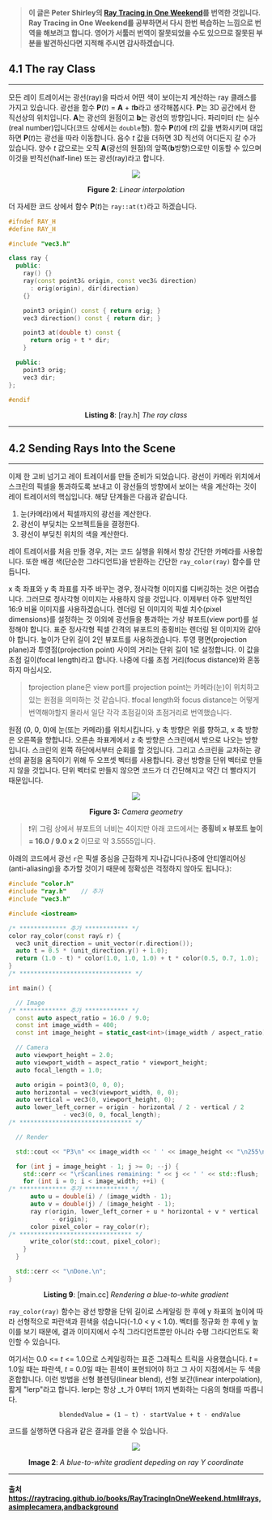 >**이 글은 Peter Shirley의 [Ray Tracing in One Weekend](https://raytracing.github.io/books/RayTracingInOneWeekend.html)를 번역한 것입니다.
Ray Tracing in One Weekend를 공부하면서 다시 한번 복습하는 느낌으로 번역을 해보려고 합니다. 영어가 서툴러 번역이 잘못되었을 수도 있으므로 잘못된 부분을 발견하신다면 지적해 주시면 감사하겠습니다.**

## 4.1 The ray Class
---
모든 레이 트레이서는 광선(ray)을 따라서 어떤 색이 보이는지 계산하는 ray 클래스를 가지고 있습니다. 광선을 함수 **P**(_t_) = **A** + _t_**b**라고 생각해봅시다. **P**는 3D 공간에서 한 직선상의 위치입니다. **A**는 광선의 원점이고 **b**는 광선의 방향입니다. 파리미터 *t*는 실수(real number)입니다(코드 상에서는 `double`형). 함수 **P**(*t*)에 *t*의 값을 변화시키며 대입하면 **P**(_t_)는 광선을 따라 이동합니다. 음수 _t_ 값을 더하면 3D 직선의 어디든지 갈 수가 있습니다. 양수 _t_ 값으로는 오직 **A**(광선의 원점)의 앞쪽(**b**방향)으로만 이동할 수 있으며 이것을 반직선(half-line) 또는 광선(ray)라고 합니다.

<p align="center"><img src="https://raytracing.github.io/images/fig-1.02-lerp.jpg"></p>

**<p align="center">Figure 2**: *Linear interpolation</p>*

더 자세한 코드 상에서 함수 **P**(_t_)는 `ray::at(t)`라고 하겠습니다.

```cpp
#ifndef RAY_H
#define RAY_H

#include "vec3.h"

class ray {
  public:
    ray() {}
    ray(const point3& origin, const vec3& direction)
      : orig(origin), dir(direction)
    {}

    point3 origin() const { return orig; }
    vec3 direction() const { return dir; }

    point3 at(double t) const {
      return orig + t * dir;
    }

  public:
    point3 orig;
    vec3 dir;
};

#endif
```
**<p align="center">Listing 8**: [ray.h] *The ray class</p>*


---
## 4.2 Sending Rays Into the Scene
---
이제 한 고비 넘기고 레이 트레이서를 만들 준비가 되었습니다. 광선이 카메라 위치에서 스크린의 픽셀을 통과하도록 보내고 이 광선들의 방향에서 보이는 색을 계산하는 것이 레이 트레이서의 핵심입니다.
해당 단계들은 다음과 같습니다.

1. 눈(카메라)에서 픽셀까지의 광선을 계산한다.
2. 광선이 부딪치는 오브젝트들을 결정한다.
3. 광선이 부딪친 위치의 색을 계산한다.

레이 트레이서를 처음 만들 경우, 저는 코드 실행을 위해서 항상 간단한 카메라를 사용합니다. 또한 배경 색(단순한 그라디언트)을 반환하는 간단한 `ray_color(ray)` 함수를 만듭니다.

x 축 좌표와 y 축 좌표를 자주 바꾸는 경우, 정사각형 이미지를 디버깅하는 것은 어렵습니다. 그러므로 정사각형 이미지는 사용하지 않을 것입니다. 이제부터 아주 일반적인 16:9 비율 이미지를 사용하겠습니다. 렌더링 된 이미지의 픽셀 치수(pixel dimensions)를 설정하는 것 이외에 광선들을 통과하는 가상 뷰포트(view port)를 설정해야 합니다. 표준 정사각형 픽셀 간격의 뷰포트의 종횡비는 렌더링 된 이미지와 같아야 합니다. 높이가 단위 길이 2인 뷰포트를 사용하겠습니다. 투영 평면(projection plane)과 투영점(projection point) 사이의 거리는 단위 길이 1로 설정합니다. 이 값을 초점 길이(focal length)라고 합니다. 나중에 다룰 초점 거리(focus distance)와 혼동하지 마십시오.
>❗projection plane은 view port를 projection point는 카메라(눈)이 위치하고 있는 원점을 의미하는 것 같습니다.
❗focal length와 focus distance는 어떻게 번역해야할지 몰라서 일단 각각 초점길이와 초점거리로 번역했습니다.

원점 (0, 0, 0)에 눈(또는 카메라)를 위치시킵니다. y 축 방향은 위를 향하고, x 축 방향은 오른쪽을 향합니다. 오른손 좌표계에서 z 축 방향은 스크린에서 밖으로 나오는 방향입니다. 스크린의 왼쪽 하단에서부터 순회를 할 것입니다. 그리고 스크린을 교차하는 광선의 끝점을 움직이기 위해 두 오프셋 벡터를 사용합니다. 광선 방향을 단위 벡터로 만들지 않을 것입니다. 단위 벡터로 만들지 않으면 코드가 더 간단해지고 약간 더 빨라지기 때문입니다.

<p align="center"><img src="https://raytracing.github.io/images/fig-1.03-cam-geom.jpg"></p>

**<p align="center">Figure 3:** *Camera geometry*</p>

>❗위 그림 상에서 뷰포트의 너비는 4이지만 아래 코드에서는 **종횡비 x 뷰포트 높이 = 16.0 / 9.0 x 2** 이므로 약 3.5555입니다.

아래의 코드에서 광선 `r`은 픽셀 중심을 근접하게 지나갑니다(나중에 안티엘리어싱(anti-aliasing)을 추가할 것이기 때문에 정확성은 걱정하지 않아도 됩니다.):

```cpp
#include "color.h"
#include "ray.h"    // 추가
#include "vec3.h"

#include <iostream>

/* ************* 추가 ************ */
color ray_color(const ray& r) {
  vec3 unit_direction = unit_vector(r.direction());
  auto t = 0.5 * (unit_direction.y() + 1.0);
  return (1.0 - t) * color(1.0, 1.0, 1.0) + t * color(0.5, 0.7, 1.0);
}
/* ******************************* */

int main() {

  // Image
/* ************* 추가 ************ */
  const auto aspect_ratio = 16.0 / 9.0;
  const int image_width = 400;
  const int image_height = static_cast<int>(image_width / aspect_ratio);

  // Camera
  auto viewport_height = 2.0;
  auto viewport_width = aspect_ratio * viewport_height;
  auto focal_length = 1.0;

  auto origin = point3(0, 0, 0);
  auto horizontal = vec3(viewport_width, 0, 0);
  auto vertical = vec3(0, viewport_height, 0);
  auto lower_left_corner = origin - horizontal / 2 - vertical / 2
  			   - vec3(0, 0, focal_length);
/* ******************************* */

  // Render

  std::cout << "P3\n" << image_width << ' ' << image_height << "\n255\n";

  for (int j = image_height - 1; j >= 0; --j) {
    std::cerr << "\rScanlines remaining: " << j << ' ' << std::flush;
    for (int i = 0; i < image_width; ++i) {
/* ************* 추가 ************ */
      auto u = double(i) / (image_width - 1);
      auto v = double(j) / (image_height - 1);
      ray r(origin, lower_left_corner + u * horizontal + v * vertical
      		- origin);
      color pixel_color = ray_color(r);
/* ******************************* */
      write_color(std::cout, pixel_color);
    }
  }

  std::cerr << "\nDone.\n";
}
```
**<p align="center">Listing 9**: [<span>main</span>.cc] *Rendering a blue-to-white gradient</p>*

`ray_color(ray)` 함수는 광선 방향을 단위 길이로 스케일링 한 후에 y 좌표의 높이에 따라 선형적으로 파란색과 흰색을 섞습니다(-1.0 < y < 1.0). 벡터를 정규화 한 후에 y 높이를 보기 때문에, 결과 이미지에서 수직 그라디언트뿐만 아니라 수평 그라디언트도 확인할 수 있습니다.

여기서는 0.0 <= _t_ <= 1.0으로 스케일링하는 표준 그래픽스 트릭을 사용했습니다. _t_ = 1.0일 때는 파란색, _t_ = 0.0일 때는 흰색이 표현되어야 하고 그 사이 지점에서는 두 색을 혼합합니다. 이런 방법을 선형 블렌딩(linear blend), 선형 보간(linear interpolation), 짧게 "lerp"라고 합니다. lerp는 항상 _t_가 0부터 1까지 변화하는 다음의 형태를 따릅니다.
```
              blendedValue = (1 − t) ⋅ startValue + t ⋅ endValue
```
코드를 실행하면 다음과 같은 결과를 얻을 수 있습니다.

<p align="center"><img src="https://raytracing.github.io/images/img-1.02-blue-to-white.png"></p>

**<p align="center">Image 2**: *A blue-to-white gradient depeding on ray Y coordinate</p>*

---

#### 출처 https://raytracing.github.io/books/RayTracingInOneWeekend.html#rays,asimplecamera,andbackground
